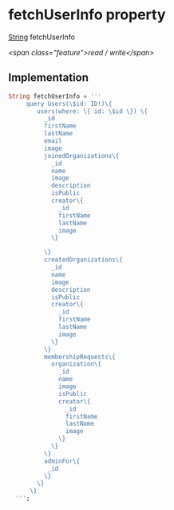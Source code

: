 


# fetchUserInfo property







[String](https:api.flutter.dev/flutter/dart-core/String-class.html) fetchUserInfo
  
_\<span class="feature"\>read / write\</span\>_






## Implementation

```dart
String fetchUserInfo = '''
     query Users(\$id: ID!)\{
        users(where: \{ id: \$id \}) \{
          _id
          firstName
          lastName
          email
          image
          joinedOrganizations\{
            _id
            name
            image
            description
            isPublic
            creator\{
              _id
              firstName
              lastName
              image
            \}

          \}
          createdOrganizations\{
            _id
            name
            image
            description
            isPublic
            creator\{
              _id
              firstName
              lastName
              image
            \}
          \}
          membershipRequests\{
            organization\{
              _id
              name
              image
              isPublic
              creator\{
                _id
                firstName
                lastName
                image
              \}
            \}
          \}
          adminFor\{
           _id
          \}
        \}
      \}
  ''';
```







